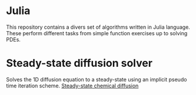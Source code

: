 # Julia

This repository contains a divers set of algorithms written in Julia language.
These perform different tasks from simple function exercises up to solving PDEs. 

# Steady-state diffusion solver

Solves the 1D diffusion equation to a steady-state using an implicit pseudo time iteration scheme.
[Steady-state chemical diffusion](/ETHZ_SolvingPDEsInParallelOnGPUs/lecture3/FD_1D_implicitEllipticDiffusion.jl)
